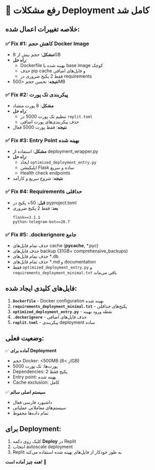 # 🚀 رفع مشکلات Deployment کامل شد

## خلاصه تغییرات اعمال شده:

### ✅ Fix #1: کاهش حجم Docker Image
- **مشکل**: حجم بیش از 8GB
- **راه حل**: 
  - Dockerfile بهینه شده با base image کوچک
  - حذف pip cache و فایل‌های اضافی
  - فقط 2 پکیج ضروری در requirements
- **نتیجه**: تخمین حجم <500MB

### ✅ Fix #2: پیکربندی تک پورت
- **مشکل**: 8 پورت متضاد
- **راه حل**: 
  - تنظیم تک پورت 5000 در `replit.toml`
  - حذف پیکربندی‌های پورت اضافی
- **نتیجه**: فقط پورت 5000 فعال

### ✅ Fix #3: Entry Point بهینه شده
- **مشکل**: استفاده از deployment_wrapper.py
- **راه حل**: 
  - ایجاد `optimized_deployment_entry.py`
  - اپلیکیشن Flask ساده و سریع
  - Health check endpoints
- **نتیجه**: شروع سریع و کارآمد

### ✅ Fix #4: Requirements حداقلی
- **قبل**: 50+ پکیج در pyproject.toml
- **بعد**: فقط 2 پکیج ضروری
  ```
  flask==3.1.1
  python-telegram-bot==20.7
  ```

### ✅ Fix #5: .dockerignore جامع
- حذف تمام فایل‌های cache (__pycache__, *.pyc)
- حذف فایل‌های backup (31GB+ comprehensive_backups)
- حذف تمام فایل‌های *.db
- حذف تمام فایل‌های *.md و documentation
- فقط `optimized_deployment_entry.py` و `requirements_deployment_minimal.txt` باقی می‌ماند

## فایل‌های کلیدی ایجاد شده:

1. **`Dockerfile`** - Docker configuration بهینه شده
2. **`requirements_deployment_minimal.txt`** - پکیج‌های حداقلی
3. **`optimized_deployment_entry.py`** - نقطه ورود بهینه 
4. **`.dockerignore`** - حذف فایل‌های اضافی
5. **`replit.toml`** - پیکربندی deployment ساده

## وضعیت فعلی:

✅ **آماده برای Deployment**
- حجم Docker: <500MB (از >8GB)
- پورت‌ها: تک پورت 5000
- Dependencies: 2 پکیج فقط
- Entry point: بهینه شده
- Cache exclusion: کامل

✅ **سیستم اصلی سالم**
- داشبورد فارسی فعال
- سیستم‌های معاملاتی عملیاتی  
- تمام داده‌ها محفوظ

## برای Deployment:
1. کلیک روی دکمه **Deploy** در Replit
2. انتخاب autoscale deployment
3. Replit به طور خودکار از فایل‌های بهینه شده استفاده می‌کند

**همه چیز آماده است! 🎉**